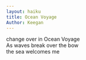 ```yaml
---
layout: haiku
title: Ocean Voyage
Author: Keegan 
---
```


change over in Ocean Voyage  
As waves break over the bow  
the sea welcomes me  
